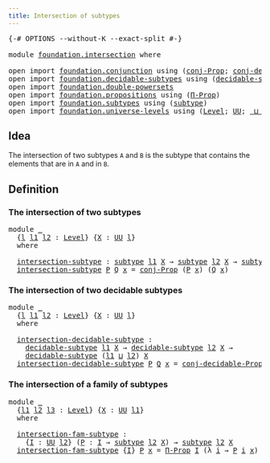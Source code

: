 ```yaml
---
title: Intersection of subtypes
---
```


<pre class="Agda"><a id="50" class="Symbol">{-#</a> <a id="54" class="Keyword">OPTIONS</a> <a id="62" class="Pragma">--without-K</a> <a id="74" class="Pragma">--exact-split</a> <a id="88" class="Symbol">#-}</a>

<a id="93" class="Keyword">module</a> <a id="100" href="foundation.intersection.html" class="Module">foundation.intersection</a> <a id="124" class="Keyword">where</a>

<a id="131" class="Keyword">open</a> <a id="136" class="Keyword">import</a> <a id="143" href="foundation.conjunction.html" class="Module">foundation.conjunction</a> <a id="166" class="Keyword">using</a> <a id="172" class="Symbol">(</a><a id="173" href="foundation.conjunction.html#706" class="Function">conj-Prop</a><a id="182" class="Symbol">;</a> <a id="184" href="foundation.conjunction.html#1044" class="Function">conj-decidable-Prop</a><a id="203" class="Symbol">)</a>
<a id="205" class="Keyword">open</a> <a id="210" class="Keyword">import</a> <a id="217" href="foundation.decidable-subtypes.html" class="Module">foundation.decidable-subtypes</a> <a id="247" class="Keyword">using</a> <a id="253" class="Symbol">(</a><a id="254" href="foundation.decidable-subtypes.html#1803" class="Function">decidable-subtype</a><a id="271" class="Symbol">)</a>
<a id="273" class="Keyword">open</a> <a id="278" class="Keyword">import</a> <a id="285" href="foundation.double-powersets.html" class="Module">foundation.double-powersets</a>
<a id="313" class="Keyword">open</a> <a id="318" class="Keyword">import</a> <a id="325" href="foundation.propositions.html" class="Module">foundation.propositions</a> <a id="349" class="Keyword">using</a> <a id="355" class="Symbol">(</a><a id="356" href="foundation-core.propositions.html#6694" class="Function">Π-Prop</a><a id="362" class="Symbol">)</a>
<a id="364" class="Keyword">open</a> <a id="369" class="Keyword">import</a> <a id="376" href="foundation.subtypes.html" class="Module">foundation.subtypes</a> <a id="396" class="Keyword">using</a> <a id="402" class="Symbol">(</a><a id="403" href="foundation-core.subtypes.html#2275" class="Function">subtype</a><a id="410" class="Symbol">)</a>
<a id="412" class="Keyword">open</a> <a id="417" class="Keyword">import</a> <a id="424" href="foundation.universe-levels.html" class="Module">foundation.universe-levels</a> <a id="451" class="Keyword">using</a> <a id="457" class="Symbol">(</a><a id="458" href="Agda.Primitive.html#597" class="Postulate">Level</a><a id="463" class="Symbol">;</a> <a id="465" href="foundation-core.universe-levels.html#235" class="Primitive">UU</a><a id="467" class="Symbol">;</a> <a id="469" href="Agda.Primitive.html#810" class="Primitive Operator">_⊔_</a><a id="472" class="Symbol">)</a>
</pre>
## Idea

The intersection of two subtypes `A` and `B` is the subtype that contains the elements that are in `A` and in `B`.

## Definition

### The intersection of two subtypes

<pre class="Agda"><a id="665" class="Keyword">module</a> <a id="672" href="foundation.intersection.html#672" class="Module">_</a>
  <a id="676" class="Symbol">{</a><a id="677" href="foundation.intersection.html#677" class="Bound">l</a> <a id="679" href="foundation.intersection.html#679" class="Bound">l1</a> <a id="682" href="foundation.intersection.html#682" class="Bound">l2</a> <a id="685" class="Symbol">:</a> <a id="687" href="Agda.Primitive.html#597" class="Postulate">Level</a><a id="692" class="Symbol">}</a> <a id="694" class="Symbol">{</a><a id="695" href="foundation.intersection.html#695" class="Bound">X</a> <a id="697" class="Symbol">:</a> <a id="699" href="foundation-core.universe-levels.html#235" class="Primitive">UU</a> <a id="702" href="foundation.intersection.html#677" class="Bound">l</a><a id="703" class="Symbol">}</a>
  <a id="707" class="Keyword">where</a>

  <a id="716" href="foundation.intersection.html#716" class="Function">intersection-subtype</a> <a id="737" class="Symbol">:</a> <a id="739" href="foundation-core.subtypes.html#2275" class="Function">subtype</a> <a id="747" href="foundation.intersection.html#679" class="Bound">l1</a> <a id="750" href="foundation.intersection.html#695" class="Bound">X</a> <a id="752" class="Symbol">→</a> <a id="754" href="foundation-core.subtypes.html#2275" class="Function">subtype</a> <a id="762" href="foundation.intersection.html#682" class="Bound">l2</a> <a id="765" href="foundation.intersection.html#695" class="Bound">X</a> <a id="767" class="Symbol">→</a> <a id="769" href="foundation-core.subtypes.html#2275" class="Function">subtype</a> <a id="777" class="Symbol">(</a><a id="778" href="foundation.intersection.html#679" class="Bound">l1</a> <a id="781" href="Agda.Primitive.html#810" class="Primitive Operator">⊔</a> <a id="783" href="foundation.intersection.html#682" class="Bound">l2</a><a id="785" class="Symbol">)</a> <a id="787" href="foundation.intersection.html#695" class="Bound">X</a>
  <a id="791" href="foundation.intersection.html#716" class="Function">intersection-subtype</a> <a id="812" href="foundation.intersection.html#812" class="Bound">P</a> <a id="814" href="foundation.intersection.html#814" class="Bound">Q</a> <a id="816" href="foundation.intersection.html#816" class="Bound">x</a> <a id="818" class="Symbol">=</a> <a id="820" href="foundation.conjunction.html#706" class="Function">conj-Prop</a> <a id="830" class="Symbol">(</a><a id="831" href="foundation.intersection.html#812" class="Bound">P</a> <a id="833" href="foundation.intersection.html#816" class="Bound">x</a><a id="834" class="Symbol">)</a> <a id="836" class="Symbol">(</a><a id="837" href="foundation.intersection.html#814" class="Bound">Q</a> <a id="839" href="foundation.intersection.html#816" class="Bound">x</a><a id="840" class="Symbol">)</a>
</pre>
### The intersection of two decidable subtypes

<pre class="Agda"><a id="903" class="Keyword">module</a> <a id="910" href="foundation.intersection.html#910" class="Module">_</a>
  <a id="914" class="Symbol">{</a><a id="915" href="foundation.intersection.html#915" class="Bound">l</a> <a id="917" href="foundation.intersection.html#917" class="Bound">l1</a> <a id="920" href="foundation.intersection.html#920" class="Bound">l2</a> <a id="923" class="Symbol">:</a> <a id="925" href="Agda.Primitive.html#597" class="Postulate">Level</a><a id="930" class="Symbol">}</a> <a id="932" class="Symbol">{</a><a id="933" href="foundation.intersection.html#933" class="Bound">X</a> <a id="935" class="Symbol">:</a> <a id="937" href="foundation-core.universe-levels.html#235" class="Primitive">UU</a> <a id="940" href="foundation.intersection.html#915" class="Bound">l</a><a id="941" class="Symbol">}</a>
  <a id="945" class="Keyword">where</a>

  <a id="954" href="foundation.intersection.html#954" class="Function">intersection-decidable-subtype</a> <a id="985" class="Symbol">:</a>
    <a id="991" href="foundation.decidable-subtypes.html#1803" class="Function">decidable-subtype</a> <a id="1009" href="foundation.intersection.html#917" class="Bound">l1</a> <a id="1012" href="foundation.intersection.html#933" class="Bound">X</a> <a id="1014" class="Symbol">→</a> <a id="1016" href="foundation.decidable-subtypes.html#1803" class="Function">decidable-subtype</a> <a id="1034" href="foundation.intersection.html#920" class="Bound">l2</a> <a id="1037" href="foundation.intersection.html#933" class="Bound">X</a> <a id="1039" class="Symbol">→</a>
    <a id="1045" href="foundation.decidable-subtypes.html#1803" class="Function">decidable-subtype</a> <a id="1063" class="Symbol">(</a><a id="1064" href="foundation.intersection.html#917" class="Bound">l1</a> <a id="1067" href="Agda.Primitive.html#810" class="Primitive Operator">⊔</a> <a id="1069" href="foundation.intersection.html#920" class="Bound">l2</a><a id="1071" class="Symbol">)</a> <a id="1073" href="foundation.intersection.html#933" class="Bound">X</a>
  <a id="1077" href="foundation.intersection.html#954" class="Function">intersection-decidable-subtype</a> <a id="1108" href="foundation.intersection.html#1108" class="Bound">P</a> <a id="1110" href="foundation.intersection.html#1110" class="Bound">Q</a> <a id="1112" href="foundation.intersection.html#1112" class="Bound">x</a> <a id="1114" class="Symbol">=</a> <a id="1116" href="foundation.conjunction.html#1044" class="Function">conj-decidable-Prop</a> <a id="1136" class="Symbol">(</a><a id="1137" href="foundation.intersection.html#1108" class="Bound">P</a> <a id="1139" href="foundation.intersection.html#1112" class="Bound">x</a><a id="1140" class="Symbol">)</a> <a id="1142" class="Symbol">(</a><a id="1143" href="foundation.intersection.html#1110" class="Bound">Q</a> <a id="1145" href="foundation.intersection.html#1112" class="Bound">x</a><a id="1146" class="Symbol">)</a>
</pre>
### The intersection of a family of subtypes

<pre class="Agda"><a id="1207" class="Keyword">module</a> <a id="1214" href="foundation.intersection.html#1214" class="Module">_</a>
  <a id="1218" class="Symbol">{</a><a id="1219" href="foundation.intersection.html#1219" class="Bound">l1</a> <a id="1222" href="foundation.intersection.html#1222" class="Bound">l2</a> <a id="1225" href="foundation.intersection.html#1225" class="Bound">l3</a> <a id="1228" class="Symbol">:</a> <a id="1230" href="Agda.Primitive.html#597" class="Postulate">Level</a><a id="1235" class="Symbol">}</a> <a id="1237" class="Symbol">{</a><a id="1238" href="foundation.intersection.html#1238" class="Bound">X</a> <a id="1240" class="Symbol">:</a> <a id="1242" href="foundation-core.universe-levels.html#235" class="Primitive">UU</a> <a id="1245" href="foundation.intersection.html#1219" class="Bound">l1</a><a id="1247" class="Symbol">}</a>
  <a id="1251" class="Keyword">where</a>

  <a id="1260" href="foundation.intersection.html#1260" class="Function">intersection-fam-subtype</a> <a id="1285" class="Symbol">:</a>
    <a id="1291" class="Symbol">{</a><a id="1292" href="foundation.intersection.html#1292" class="Bound">I</a> <a id="1294" class="Symbol">:</a> <a id="1296" href="foundation-core.universe-levels.html#235" class="Primitive">UU</a> <a id="1299" href="foundation.intersection.html#1222" class="Bound">l2</a><a id="1301" class="Symbol">}</a> <a id="1303" class="Symbol">(</a><a id="1304" href="foundation.intersection.html#1304" class="Bound">P</a> <a id="1306" class="Symbol">:</a> <a id="1308" href="foundation.intersection.html#1292" class="Bound">I</a> <a id="1310" class="Symbol">→</a> <a id="1312" href="foundation-core.subtypes.html#2275" class="Function">subtype</a> <a id="1320" href="foundation.intersection.html#1222" class="Bound">l2</a> <a id="1323" href="foundation.intersection.html#1238" class="Bound">X</a><a id="1324" class="Symbol">)</a> <a id="1326" class="Symbol">→</a> <a id="1328" href="foundation-core.subtypes.html#2275" class="Function">subtype</a> <a id="1336" href="foundation.intersection.html#1222" class="Bound">l2</a> <a id="1339" href="foundation.intersection.html#1238" class="Bound">X</a>
  <a id="1343" href="foundation.intersection.html#1260" class="Function">intersection-fam-subtype</a> <a id="1368" class="Symbol">{</a><a id="1369" href="foundation.intersection.html#1369" class="Bound">I</a><a id="1370" class="Symbol">}</a> <a id="1372" href="foundation.intersection.html#1372" class="Bound">P</a> <a id="1374" href="foundation.intersection.html#1374" class="Bound">x</a> <a id="1376" class="Symbol">=</a> <a id="1378" href="foundation-core.propositions.html#6694" class="Function">Π-Prop</a> <a id="1385" href="foundation.intersection.html#1369" class="Bound">I</a> <a id="1387" class="Symbol">(λ</a> <a id="1390" href="foundation.intersection.html#1390" class="Bound">i</a> <a id="1392" class="Symbol">→</a> <a id="1394" href="foundation.intersection.html#1372" class="Bound">P</a> <a id="1396" href="foundation.intersection.html#1390" class="Bound">i</a> <a id="1398" href="foundation.intersection.html#1374" class="Bound">x</a><a id="1399" class="Symbol">)</a>
</pre>